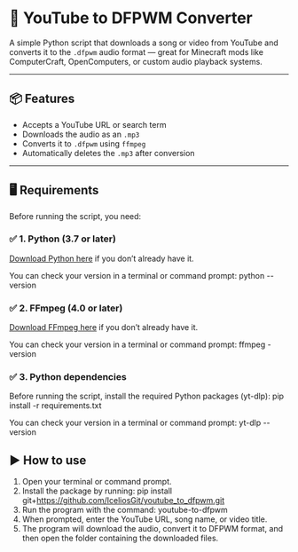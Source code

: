 # 🎵 YouTube to DFPWM Converter

A simple Python script that downloads a song or video from YouTube and converts it to the `.dfpwm` audio format — great for Minecraft mods like ComputerCraft, OpenComputers, or custom audio playback systems.

---

## 📦 Features

- Accepts a YouTube URL or search term
- Downloads the audio as an `.mp3`
- Converts it to `.dfpwm` using `ffmpeg`
- Automatically deletes the `.mp3` after conversion

---

## 🖥️ Requirements

Before running the script, you need:

### ✅ 1. Python (3.7 or later)

[Download Python here](https://www.python.org/downloads/) if you don’t already have it.

You can check your version in a terminal or command prompt:
python --version

### ✅ 2. FFmpeg (4.0 or later)

[Download FFmpeg here](https://ffmpeg.org/download.html) if you don’t already have it.

You can check your version in a terminal or command prompt:
ffmpeg -version

### ✅ 3. Python dependencies

Before running the script, install the required Python packages (yt-dlp):
pip install -r requirements.txt

You can check your version in a terminal or command prompt:
yt-dlp --version

## ▶️ How to use
1. Open your terminal or command prompt.
2. Install the package by running:
pip install git+https://github.com/IceliosGit/youtube_to_dfpwm.git
3. Run the program with the command:
youtube-to-dfpwm
4. When prompted, enter the YouTube URL, song name, or video title.
5. The program will download the audio, convert it to DFPWM format, and then open the folder containing the downloaded files.






